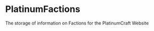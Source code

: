 PlatinumFactions
================

The storage of information on Factions for the PlatinumCraft Website

